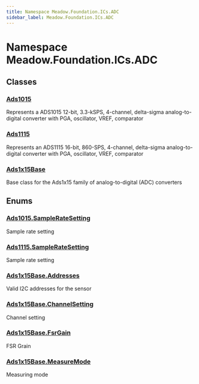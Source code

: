 ```yaml
---
title: Namespace Meadow.Foundation.ICs.ADC
sidebar_label: Meadow.Foundation.ICs.ADC
---
```

# Namespace Meadow.Foundation.ICs.ADC
## Classes
### [Ads1015](../Meadow.Foundation.ICs.ADC/Ads1015)
Represents a ADS1015 12-bit, 3.3-kSPS, 4-channel, delta-sigma analog-to-digital converter with PGA, oscillator, VREF, comparator
### [Ads1115](../Meadow.Foundation.ICs.ADC/Ads1115)
Represents an ADS1115 16-bit, 860-SPS, 4-channel, delta-sigma analog-to-digital converter with PGA, oscillator, VREF, comparator
### [Ads1x15Base](../Meadow.Foundation.ICs.ADC/Ads1x15Base)
Base class for the Ads1x15 family of analog-to-digital (ADC) converters
## Enums
### [Ads1015.SampleRateSetting](../Meadow.Foundation.ICs.ADC/Ads1015.SampleRateSetting)
Sample rate setting
### [Ads1115.SampleRateSetting](../Meadow.Foundation.ICs.ADC/Ads1115.SampleRateSetting)
Sample rate setting
### [Ads1x15Base.Addresses](../Meadow.Foundation.ICs.ADC/Ads1x15Base.Addresses)
Valid I2C addresses for the sensor
### [Ads1x15Base.ChannelSetting](../Meadow.Foundation.ICs.ADC/Ads1x15Base.ChannelSetting)
Channel setting
### [Ads1x15Base.FsrGain](../Meadow.Foundation.ICs.ADC/Ads1x15Base.FsrGain)
FSR Grain
### [Ads1x15Base.MeasureMode](../Meadow.Foundation.ICs.ADC/Ads1x15Base.MeasureMode)
Measuring mode

